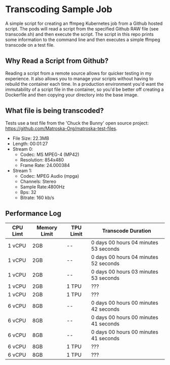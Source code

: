 # Transcoding Sample Job

A simple script for creating an ffmpeg Kubernetes job from a Github hosted script. The pods will read a script from the specified Github RAW file (see transcode.sh) and then execute the script. The script in this repo prints some information to the command line and then executes a simple ffmpeg transcode on a test file.

## Why Read a Script from Github?

Reading a script from a remote source allows for quicker testing in my experience. It also allows you to manage your scripts without having to rebuild the container each time. In a production environment you'd want the immutability of a script file in the container, so you'd be better off creating a Dockerfile and then copying your directory into the base image.

## What file is being transcoded?

Tests use a test file from the 'Chuck the Bunny' open source project: https://github.com/Matroska-Org/matroska-test-files.
- File Size:  22.3MB
- Length:     00:01:27
- Stream 0:
  - Codec:      MS MPEG-4 (MP42)
  - Resolution: 854x480
  - Frame Rate: 24.000384
- Stream 1:
  - Codec:      MPEG Audio (mpga)
  - Channels:   Stereo
  - Sample Rate:4800Hz
  - Bps:        32
  - Bitrate:    160 kb/s
    
## Performance Log
| CPU Limt | Memory Limit | TPU Limit | Transcode Duration |
| --- | --- | --- | --- |
| 1 vCPU | 2GB | -- | 0 days 00 hours 04 minutes 53 seconds |
| 1 vCPU | 2GB | -- | 0 days 00 hours 04 minutes 52 seconds |
| 1 vCPU | 2GB | -- | 0 days 00 hours 03 minutes 53 seconds |
| 1 vCPU | 2GB | 1 TPU | ??? |
| 1 vCPU | 2GB | 1 TPU | ??? |
| 6 vCPU | 8GB | -- | 0 days 00 hours 00 minutes 42 seconds |
| 6 vCPU | 8GB | -- | 0 days 00 hours 00 minutes 41 seconds |
| 6 vCPU | 8GB | -- | 0 days 00 hours 00 minutes 41 seconds |
| 6 vCPU | 8GB | 1 TPU | ??? |
| 6 vCPU | 8GB | 1 TPU | ??? |

